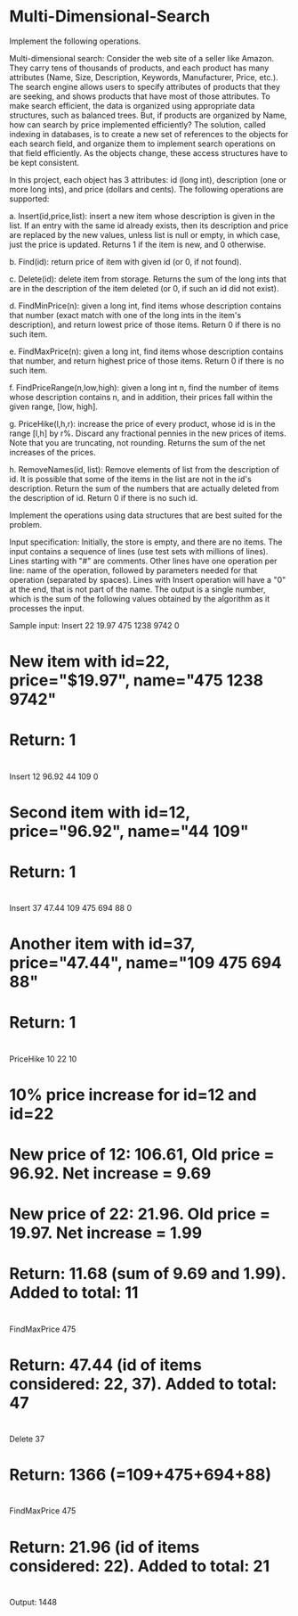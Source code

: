 # Multi-Dimensional-Search

Implement the following operations. 


Multi-dimensional search: Consider the web site of a seller like Amazon.  
They carry tens of thousands of products, and each product has many
attributes (Name, Size, Description, Keywords, Manufacturer, Price, etc.).  
The search engine allows users to specify attributes of products that
they are seeking, and shows products that have most of those
attributes.  To make search efficient, the data is organized using
appropriate data structures, such as balanced trees.  But, if products
are organized by Name, how can search by price implemented efficiently?
The solution, called indexing in databases, is to create a new set of
references to the objects for each search field, and organize them to
implement search operations on that field efficiently.  As the objects
change, these access structures have to be kept consistent.

In this project, each object has 3 attributes: id (long int), description
(one or more long ints), and price (dollars and cents).  The following
operations are supported:

   a. Insert(id,price,list): insert a new item whose description is given
      in the list.  If an entry with the same id already exists, then its
      description and price are replaced by the new values, unless list
      is null or empty, in which case, just the price is updated. 
      Returns 1 if the item is new, and 0 otherwise.

   b. Find(id): return price of item with given id (or 0, if not found).

   c. Delete(id): delete item from storage.  Returns the sum of the
      long ints that are in the description of the item deleted
      (or 0, if such an id did not exist).

   d. FindMinPrice(n): given a long int, find items whose description
      contains that number (exact match with one of the long ints in the
      item's description), and return lowest price of those items.
      Return 0 if there is no such item.

   e. FindMaxPrice(n): given a long int, find items whose description
      contains that number, and return highest price of those items.
      Return 0 if there is no such item.

   f. FindPriceRange(n,low,high): given a long int n, find the number
      of items whose description contains n, and in addition,
      their prices fall within the given range, [low, high].

   g. PriceHike(l,h,r): increase the price of every product, whose id is 
      in the range [l,h] by r%.  Discard any fractional pennies in the new 
      prices of items.  Note that you are truncating, not rounding.
      Returns the sum of the net increases of the prices.

   h. RemoveNames(id, list): Remove elements of list from the description of id.
      It is possible that some of the items in the list are not in the
      id's description.  Return the sum of the numbers that are actually
      deleted from the description of id.  Return 0 if there is no such id.

Implement the operations using data structures that are best suited
for the problem.


Input specification:
Initially, the store is empty, and there are no items.  The input
contains a sequence of lines (use test sets with millions of lines).
Lines starting with "#" are comments.  Other lines have one operation
per line: name of the operation, followed by parameters needed for
that operation (separated by spaces).  Lines with Insert operation
will have a "0" at the end, that is not part of the name.  The output
is a single number, which is the sum of the following values obtained
by the algorithm as it processes the input.


Sample input:
Insert 22 19.97 475 1238 9742 0
# New item with id=22, price="$19.97", name="475 1238 9742"
# Return: 1
#
Insert 12 96.92 44 109 0
# Second item with id=12, price="96.92", name="44 109"
# Return: 1
#
Insert 37 47.44 109 475 694 88 0
# Another item with id=37, price="47.44", name="109 475 694 88"
# Return: 1
#
PriceHike 10 22 10
# 10% price increase for id=12 and id=22
# New price of 12: 106.61, Old price = 96.92.  Net increase = 9.69
# New price of 22: 21.96.  Old price = 19.97.  Net increase = 1.99
# Return: 11.68  (sum of 9.69 and 1.99).  Added to total: 11
#
FindMaxPrice 475		
# Return: 47.44 (id of items considered: 22, 37).  Added to total: 47
#
Delete 37
# Return: 1366 (=109+475+694+88)
#
FindMaxPrice 475		
# Return: 21.96 (id of items considered: 22).  Added to total: 21
#


Output:
1448

